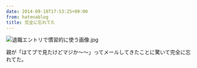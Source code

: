 ```yaml
---
date: 2014-09-18T17:53:25+09:00
from: hatenablog
title: 完全に忘れてた
---
```


<p><img src="http://cdn-ak.f.st-hatena.com/images/fotolife/r/r7kamura/20140801/20140801175251.jpg" alt="退職エントリで慣習的に使う画像.jpg"></p>

<p>親が「はてブで見たけどマジか〜〜」ってメールしてきたことに驚いて完全に忘れてた。</p>

